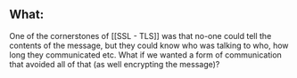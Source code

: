 ## What:
One of the cornerstones of [[SSL - TLS]] was that no-one could tell the contents of the message, but they could know who was talking to who, how long they communicated etc. What if we wanted a form of communication that avoided all of that (as well encrypting the message)? 